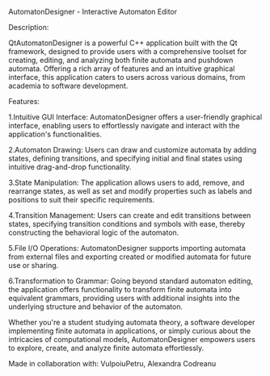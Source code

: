 AutomatonDesigner - Interactive Automaton Editor

Description:

QtAutomatonDesigner is a powerful C++ application built with the Qt framework, designed to provide users with a comprehensive toolset for creating, editing, and analyzing both finite automata and pushdown automata. Offering a rich array of features and an intuitive graphical interface, this application caters to users across various domains, from academia to software development.

Features:

1.Intuitive GUI Interface: AutomatonDesigner offers a user-friendly graphical interface, enabling users to effortlessly navigate and interact with the application's functionalities.

2.Automaton Drawing: Users can draw and customize automata by adding states, defining transitions, and specifying initial and final states using intuitive drag-and-drop functionality.

3.State Manipulation: The application allows users to add, remove, and rearrange states, as well as set and modify properties such as labels and positions to suit their specific requirements.

4.Transition Management: Users can create and edit transitions between states, specifying transition conditions and symbols with ease, thereby constructing the behavioral logic of the automaton.

5.File I/O Operations: AutomatonDesigner supports importing automata from external files and exporting created or modified automata for future use or sharing.

6.Transformation to Grammar: Going beyond standard automaton editing, the application offers functionality to transform finite automata into equivalent grammars, providing users with additional insights into the underlying structure and behavior of the automaton.

Whether you're a student studying automata theory, a software developer implementing finite automata in applications, or simply curious about the intricacies of computational models, AutomatonDesigner empowers users to explore, create, and analyze finite automata effortlessly.

Made in collaboration with: VulpoiuPetru, Alexandra Codreanu
